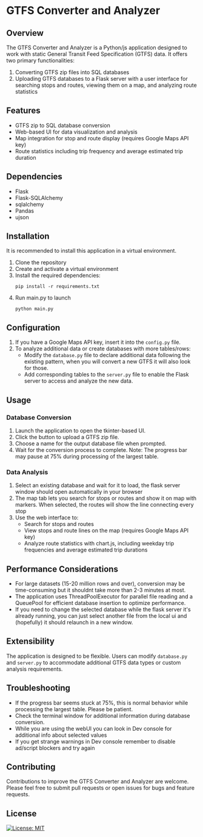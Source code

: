 # GTFS Converter and Analyzer

## Overview
The GTFS Converter and Analyzer is a Python/js application designed to work with static General Transit Feed Specification (GTFS) data. It offers two primary functionalities:

1. Converting GTFS zip files into SQL databases
2. Uploading GTFS databases to a Flask server with a user interface for searching stops and routes, viewing them on a map, and analyzing route statistics

## Features
- GTFS zip to SQL database conversion
- Web-based UI for data visualization and analysis
- Map integration for stop and route display (requires Google Maps API key)
- Route statistics including trip frequency and average estimated trip duration

## Dependencies
- Flask
- Flask-SQLAlchemy
- sqlalchemy
- Pandas
- ujson

## Installation
It is recommended to install this application in a virtual environment.

1. Clone the repository
2. Create and activate a virtual environment
3. Install the required dependencies:
   ```
   pip install -r requirements.txt
   ```
4. Run main.py to launch
   ```
   python main.py
   ```

## Configuration
1. If you have a Google Maps API key, insert it into the `config.py` file.
2. To analyze additional data or create databases with more tables/rows:
   - Modify the `database.py` file to declare additional data following the existing pattern, when you will convert a new GTFS it will also look for those.
   - Add corresponding tables to the `server.py` file to enable the Flask server to access and analyze the new data.

## Usage

### Database Conversion
1. Launch the application to open the tkinter-based UI.
2. Click the button to upload a GTFS zip file.
3. Choose a name for the output database file when prompted.
4. Wait for the conversion process to complete. Note: The progress bar may pause at 75% during processing of the largest table.

### Data Analysis
1. Select an existing database and wait for it to load, the flask server window should open automatically in your browser
2. The map tab lets you search for stops or routes and show it on map with markers. When selected, the routes will show the line connecting every stop
3. Use the web interface to:
   - Search for stops and routes
   - View stops and route lines on the map  (requires Google Maps API key)
   - Analyze route statistics with chart.js, including weekday trip frequencies and average estimated trip durations

## Performance Considerations
- For large datasets (15-20 million rows and over), conversion may be time-consuming but it shouldnt take more than 2-3 minutes at most.
- The application uses ThreadPoolExecutor for parallel file reading and a QueuePool for efficient database insertion to optimize performance.
- If you need to change the selected database while the flask server it's already running, you can just select another file from the local ui and (hopefully) it should relaunch in a new window.

## Extensibility
The application is designed to be flexible. Users can modify `database.py` and `server.py` to accommodate additional GTFS data types or custom analysis requirements.

## Troubleshooting
- If the progress bar seems stuck at 75%, this is normal behavior while processing the largest table. Please be patient.
- Check the terminal window for additional information during database conversion.
- While you are using the webUI you can look in Dev console for additional info about selected values
- If you get strange warnings in Dev console remember to disable ad/script blockers and try again

## Contributing
Contributions to improve the GTFS Converter and Analyzer are welcome. Please feel free to submit pull requests or open issues for bugs and feature requests.

## License
[![License: MIT](https://img.shields.io/badge/License-MIT-yellow.svg)](https://opensource.org/licenses/MIT)


